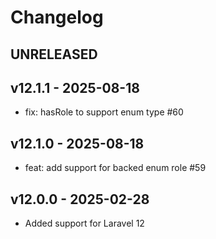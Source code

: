 # Changelog

## UNRELEASED

## v12.1.1 - 2025-08-18

- fix: hasRole to support enum type #60

## v12.1.0 - 2025-08-18

- feat: add support for backed enum role #59

## v12.0.0 - 2025-02-28

- Added support for Laravel 12
